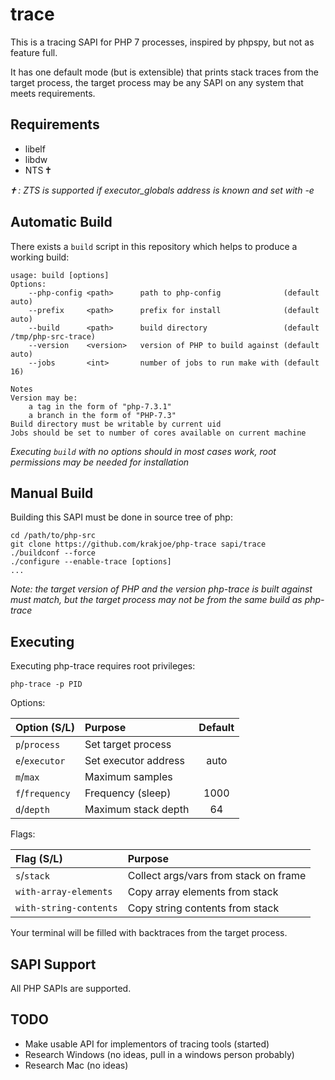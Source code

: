 trace
=====

This is a tracing SAPI for PHP 7 processes, inspired by phpspy, but not as feature full. 

It has one default mode (but is extensible) that prints stack traces from the target process, the target process may be any SAPI on any system that meets requirements.

Requirements
------------

 * libelf
 * libdw
 * NTS 🕇

*🕇 : ZTS is supported if executor_globals address is known and set with -e*

Automatic Build
------------------
    
There exists a `build` script in this repository which helps to produce a working build:

    usage: build [options]
    Options:
        --php-config <path>      path to php-config              (default auto)
        --prefix     <path>      prefix for install              (default auto)
        --build      <path>      build directory                 (default /tmp/php-src-trace)
        --version    <version>   version of PHP to build against (default auto)
        --jobs       <int>       number of jobs to run make with (default 16)

    Notes
    Version may be:
	    a tag in the form of "php-7.3.1"
	    a branch in the form of "PHP-7.3"
    Build directory must be writable by current uid
    Jobs should be set to number of cores available on current machine
    
*Executing `build` with no options should in most cases work, root permissions may be needed for installation*

Manual Build
------------

Building this SAPI must be done in source tree of php:

    cd /path/to/php-src
    git clone https://github.com/krakjoe/php-trace sapi/trace
    ./buildconf --force
    ./configure --enable-trace [options]
    ...

*Note: the target version of PHP and the version php-trace is built against must match, but the target process may not be from the same build as php-trace*

Executing
---------

Executing php-trace requires root privileges:

    php-trace -p PID
    
Options:

| Option (S/L)  | Purpose               | Default |
|:--------------|:----------------------|:-------:|
|`p`/`process`  | Set target process    |         |
|`e`/`executor` | Set executor address  | auto    |
|`m`/`max`      | Maximum samples       |         |
|`f`/`frequency`| Frequency (sleep)     | 1000    |
|`d`/`depth`    | Maximum stack depth   | 64      |


Flags:

| Flag (S/L)                  | Purpose                                 |
|:----------------------------|:----------------------------------------|
|`s`/`stack`                  | Collect args/vars from stack on frame   |
|`with-array-elements`        | Copy array elements from stack          |
|`with-string-contents`       | Copy string contents from stack         |

Your terminal will be filled with backtraces from the target process.

SAPI Support
------------

All PHP SAPIs are supported.

TODO
----

  * Make usable API for implementors of tracing tools (started)
  * Research Windows (no ideas, pull in a windows person probably)
  * Research Mac (no ideas)
